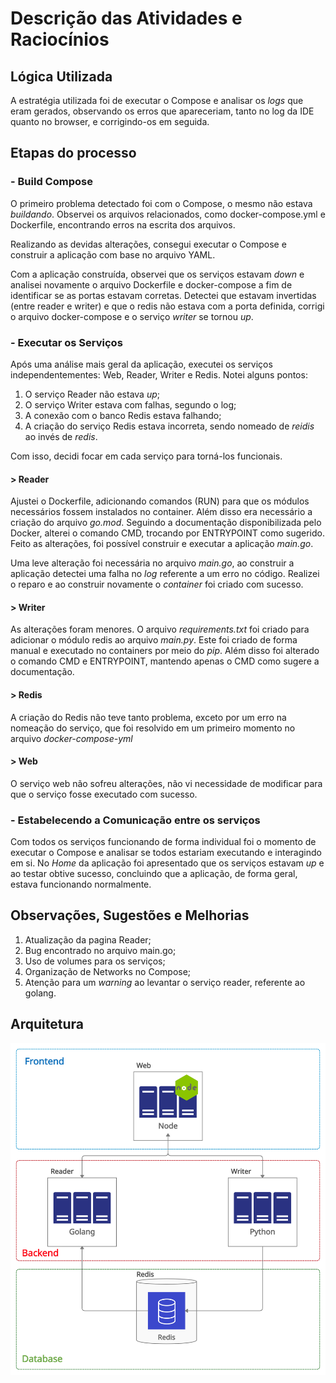 # Descrição das Atividades e Raciocínios
## Lógica Utilizada

A estratégia utilizada foi de executar o Compose e analisar os _logs_ que eram gerados, observando os erros que apareceriam, tanto no log da IDE quanto no browser, e corrigindo-os em seguida. 

## Etapas do processo
### - Build Compose

O primeiro problema detectado foi com o Compose, o mesmo não estava _buildando_. Observei os arquivos relacionados, como docker-compose.yml e Dockerfile, encontrando erros na escrita dos arquivos.

Realizando as devidas alterações, consegui executar o Compose e construir a aplicação com base no arquivo YAML.

Com a aplicação construída, observei que os serviços estavam _down_ e analisei novamente o arquivo Dockerfile e docker-compose a fim de identificar se as portas estavam corretas. Detectei que estavam invertidas (entre reader e writer) e que o redis não estava com a porta definida, corrigi o arquivo docker-compose e o serviço _writer_ se tornou _up_.

### - Executar os Serviços

Após uma análise mais geral da aplicação, executei os serviços independentementes: Web, Reader, Writer e Redis. Notei alguns pontos:

1. O serviço Reader não estava _up_;
2. O serviço Writer estava com falhas, segundo o log;
3. A conexão com o banco Redis estava falhando;
4. A criação do serviço Redis estava incorreta, sendo nomeado de _reidis_ ao invés de _redis_.

Com isso, decidi focar em cada serviço para torná-los funcionais.

#### > Reader
Ajustei o Dockerfile, adicionando comandos (RUN) para que os módulos necessários fossem instalados no container. Além disso era necessário a criação do arquivo _go.mod_. Seguindo a documentação disponibilizada pelo Docker, alterei o comando CMD, trocando por ENTRYPOINT como sugerido. Feito as alterações, foi possível construir e executar a aplicação _main.go_. 

Uma leve alteração foi necessária no arquivo _main.go_, ao construir a aplicação detectei uma falha no _log_ referente a um erro no código. Realizei o reparo e ao construir novamente o _container_ foi criado com sucesso.

#### > Writer
As alterações foram menores. O arquivo _requirements.txt_ foi criado para adicionar o módulo redis ao arquivo _main.py_. Este foi criado de forma manual e executado no containers por meio do _pip_. Além disso foi alterado o comando CMD e ENTRYPOINT, mantendo apenas o CMD como sugere a documentação.

#### > Redis
A criação do Redis não teve tanto problema, exceto por um erro na nomeação do serviço, que foi resolvido em um primeiro momento no arquivo _docker-compose-yml_

#### > Web
O serviço web não sofreu alterações, não vi necessidade de modificar para que o serviço fosse executado com sucesso.

### - Estabelecendo a Comunicação entre os serviços

Com todos os serviços funcionando de forma individual foi o momento de executar o Compose e analisar se todos estariam executando e interagindo em si. No _Home_ da aplicação foi apresentado que os serviços estavam _up_ e ao testar obtive sucesso, concluindo que a aplicação, de forma geral, estava funcionando normalmente.

## Observações, Sugestões e Melhorias

1. Atualização da pagina Reader;
2. Bug encontrado no arquivo main.go;
3. Uso de volumes para os serviços;
4. Organização de Networks no Compose;
5. Atenção para um _warning_ ao levantar o serviço reader, referente ao golang.

## Arquitetura 

![Arquitetura](arquitetura.jpg)